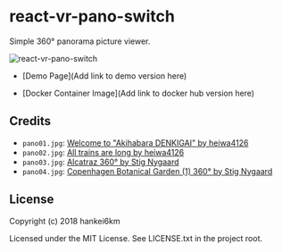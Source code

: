 # react-vr-pano-switch

Simple 360° panorama picture viewer.

![react-vr-pano-switch](https://raw.githubusercontent.com/hankei6km/react-vr-pano-switch/PR-0.1.0/imgs/react-vr-pano-switch.gif)

- [Demo Page](Add link to demo version here)

- [Docker Container Image](Add link to docker hub version here)

## Credits

* `pano01.jpg`: [Welcome to "Akihabara DENKIGAI" by heiwa4126](https://flic.kr/p/Hod1q)
* `pano02.jpg`: [All trains are long by heiwa4126](https://flic.kr/p/4Y45Hz)
* `pano03.jpg`: [Alcatraz 360° by Stig Nygaard](https://flic.kr/p/DyaSQ7)
* `pano04.jpg`: [Copenhagen Botanical Garden (1) 360° by Stig Nygaard](https://flic.kr/p/QgEo4E)

## License

Copyright (c) 2018 hankei6km

Licensed under the MIT License. See LICENSE.txt in the project root.
